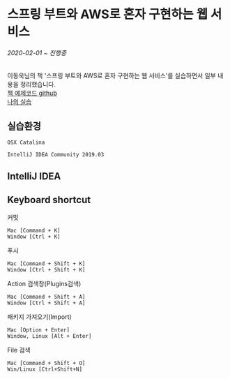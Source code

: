 # 스프링 부트와 AWS로 혼자 구현하는 웹 서비스

###### 2020-02-01 ~ 진행중  
이동욱님의 책 '스프링 부트와 AWS로 혼자 구현하는 웹 서비스'를 실습하면서 일부 내용을 정리했습니다.  
[책 예제코드 github](https://github.com/jojoldu/freelec-springboot2-webservice)  
[나의 실습](https://github.com/devJ3rry/springboot-webservice)



## 실습환경
```
OSX Catalina

IntelliJ IDEA Community 2019.03  
```
 

## IntelliJ IDEA
## Keyboard shortcut

커밋

    Mac [Command + K]
    Window [Ctrl + K]

푸시

    Mac [Command + Shift + K]
    Window [Ctrl + Shift + K]

Action 검색창(Plugins검색) 

    Mac [Command + Shift + A]
    Window [Ctrl + Shift + A]

패키지 가져오기(Import)

    Mac [Option + Enter]
    Window, Linux [Alt + Enter]

File 검색

    Mac [Command + Shift + O]
    Win/Linux [Ctrl+Shift+N]
